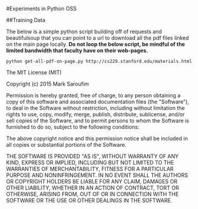 #Experiments in Python OSS

##Training Data

The below is a simple python script building off of requests and beautifulsoup that you can point to a url to download all the pdf files linked on the main page locally. **Do not loop the below script, be mindful of the limited bandwidth that faculty have on their web-pages.**

```
python get-all-pdf-on-page.py http://cs229.stanford.edu/materials.html
```

The MIT License (MIT)

Copyright (c) 2015 Mark Saroufim

Permission is hereby granted, free of charge, to any person obtaining a copy
of this software and associated documentation files (the "Software"), to deal
in the Software without restriction, including without limitation the rights
to use, copy, modify, merge, publish, distribute, sublicense, and/or sell
copies of the Software, and to permit persons to whom the Software is
furnished to do so, subject to the following conditions:

The above copyright notice and this permission notice shall be included in
all copies or substantial portions of the Software.

THE SOFTWARE IS PROVIDED "AS IS", WITHOUT WARRANTY OF ANY KIND, EXPRESS OR
IMPLIED, INCLUDING BUT NOT LIMITED TO THE WARRANTIES OF MERCHANTABILITY,
FITNESS FOR A PARTICULAR PURPOSE AND NONINFRINGEMENT. IN NO EVENT SHALL THE
AUTHORS OR COPYRIGHT HOLDERS BE LIABLE FOR ANY CLAIM, DAMAGES OR OTHER
LIABILITY, WHETHER IN AN ACTION OF CONTRACT, TORT OR OTHERWISE, ARISING FROM,
OUT OF OR IN CONNECTION WITH THE SOFTWARE OR THE USE OR OTHER DEALINGS IN
THE SOFTWARE.
